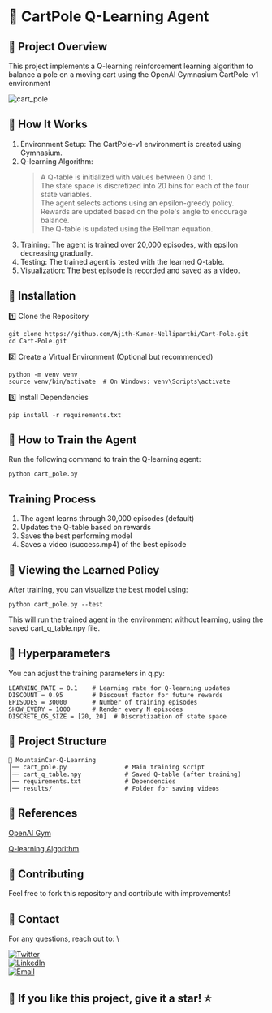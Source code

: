 # 🎯 CartPole Q-Learning Agent

## 📝 Project Overview

This project implements a Q-learning reinforcement learning algorithm to balance a pole on a moving cart using the OpenAI Gymnasium CartPole-v1 environment

 ![cart_pole](https://github.com/user-attachments/assets/3a4f48b4-18c1-49f7-9a4f-14432e7c568e)



## 📌 How It Works

1. Environment Setup: The CartPole-v1 environment is created using Gymnasium.
2. Q-learning Algorithm:
   >A Q-table is initialized with values between 0 and 1.\
   >The state space is discretized into 20 bins for each of the four state variables.\
   >The agent selects actions using an epsilon-greedy policy.\
   >Rewards are updated based on the pole's angle to encourage balance.\
   >The Q-table is updated using the Bellman equation.
3. Training: The agent is trained over 20,000 episodes, with epsilon decreasing gradually.
4. Testing: The trained agent is tested with the learned Q-table.
5. Visualization: The best episode is recorded and saved as a video.

## 🚀 Installation

1️⃣ Clone the Repository
```
git clone https://github.com/Ajith-Kumar-Nelliparthi/Cart-Pole.git
cd Cart-Pole.git
```

2️⃣ Create a Virtual Environment (Optional but recommended)
```
python -m venv venv
source venv/bin/activate  # On Windows: venv\Scripts\activate
```

3️⃣ Install Dependencies
```
pip install -r requirements.txt
```

## 🏁 How to Train the Agent

Run the following command to train the Q-learning agent:
```
python cart_pole.py
```
## Training Process

1. The agent learns through 30,000 episodes (default)
2. Updates the Q-table based on rewards
3. Saves the best performing model
4. Saves a video (success.mp4) of the best episode

## 🎥 Viewing the Learned Policy

After training, you can visualize the best model using:
```
python cart_pole.py --test
```
This will run the trained agent in the environment without learning, using the saved cart_q_table.npy file.

## 🔧 Hyperparameters

You can adjust the training parameters in q.py:
```
LEARNING_RATE = 0.1    # Learning rate for Q-learning updates
DISCOUNT = 0.95        # Discount factor for future rewards
EPISODES = 30000       # Number of training episodes
SHOW_EVERY = 1000      # Render every N episodes
DISCRETE_OS_SIZE = [20, 20]  # Discretization of state space
```
## 📂 Project Structure
```
📁 MountainCar-Q-Learning
│── cart_pole.py                # Main training script
│── cart_q_table.npy            # Saved Q-table (after training)
│── requirements.txt            # Dependencies
│── results/                    # Folder for saving videos
```
## 📜 References

[OpenAI Gym](https://gymnasium.farama.org/environments/classic_control/mountain_car/)

[Q-learning Algorithm](https://en.wikipedia.org/wiki/Q-learning)

## 🤝 Contributing

Feel free to fork this repository and contribute with improvements!

## 📧 Contact

For any questions, reach out to: \

[![Twitter](https://img.shields.io/badge/Twitter-1DA1F2?style=for-the-badge&logo=twitter&logoColor=white)](https://x.com/Ajith532542840)\
[![LinkedIn](https://img.shields.io/badge/LinkedIn-0A66C2?style=for-the-badge&logo=linkedin&logoColor=white)](https://www.linkedin.com/in/nelliparthi-ajith-233803262)\
[![Email](https://img.shields.io/badge/Email-D14836?style=for-the-badge&logo=gmail&logoColor=white)](nelliparthi123@gmail.com)

## 🌟 If you like this project, give it a star! ⭐

